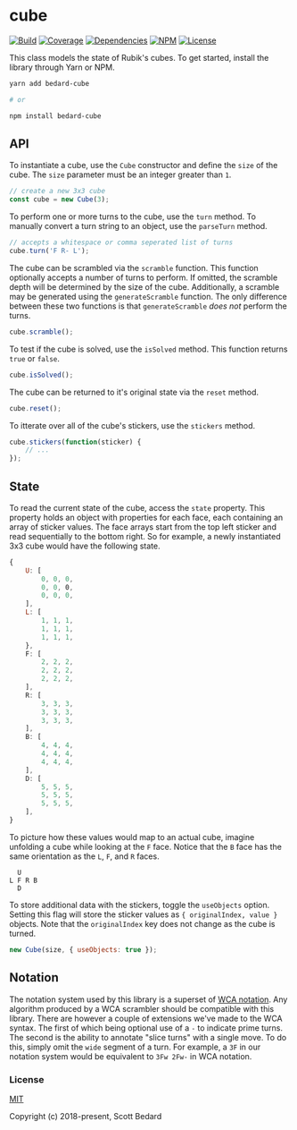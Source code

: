 # cube

[![Build](https://img.shields.io/circleci/project/github/scottbedard/cube.svg)](https://circleci.com/gh/scottbedard/cube)
[![Coverage](https://img.shields.io/codecov/c/github/scottbedard/cube.svg)](https://codecov.io/gh/scottbedard/cube)
[![Dependencies](https://img.shields.io/david/scottbedard/cube.svg)](https://david-dm.org/scottbedard/cube)
[![NPM](https://img.shields.io/npm/v/bedard-cube.svg)](https://www.npmjs.com/package/bedard-cube)
[![License](https://img.shields.io/badge/license-MIT-blue.svg)](https://github.com/scottbedard/cube/blob/master/LICENSE)

This class models the state of Rubik's cubes. To get started, install the library through Yarn or NPM.

```bash
yarn add bedard-cube

# or

npm install bedard-cube
```

## API

To instantiate a cube, use the `Cube` constructor and define the `size` of the cube. The `size` parameter must be an integer greater than `1`.

```js
// create a new 3x3 cube
const cube = new Cube(3);
```

To perform one or more turns to the cube, use the `turn` method. To manually convert a turn string to an object, use the `parseTurn` method.

```js
// accepts a whitespace or comma seperated list of turns
cube.turn('F R- L');
```

The cube can be scrambled via the `scramble` function. This function optionally accepts a number of turns to perform. If omitted, the scramble depth will be determined by the size of the cube. Additionally, a scramble may be generated using the `generateScramble` function. The only difference between these two functions is that `generateScramble` *does not* perform the turns.

```js
cube.scramble();
```

To test if the cube is solved, use the `isSolved` method. This function returns `true` or `false`.

```js
cube.isSolved();
```

The cube can be returned to it's original state via the `reset` method.

```js
cube.reset();
```

To itterate over all of the cube's stickers, use the `stickers` method.

```js
cube.stickers(function(sticker) {
    // ...
});
```

## State

To read the current state of the cube, access the `state` property. This property holds an object with properties for each face, each containing an array of sticker values. The face arrays start from the top left sticker and read sequentially to the bottom right. So for example, a newly instantiated 3x3 cube would have the following state.

```js
{
    U: [
        0, 0, 0,
        0, 0, 0,
        0, 0, 0,
    ],
    L: [
        1, 1, 1,
        1, 1, 1,
        1, 1, 1,
    },
    F: [
        2, 2, 2,
        2, 2, 2,
        2, 2, 2,
    ],
    R: [
        3, 3, 3,
        3, 3, 3,
        3, 3, 3,
    ],
    B: [
        4, 4, 4,
        4, 4, 4,
        4, 4, 4,
    ],
    D: [
        5, 5, 5,
        5, 5, 5,
        5, 5, 5,
    ],
}
```

To picture how these values would map to an actual cube, imagine unfolding a cube while looking at the `F` face. Notice that the `B` face has the same orientation as the `L`, `F`, and `R` faces.

```
  U
L F R B
  D
```

To store additional data with the stickers, toggle the `useObjects` option. Setting this flag will store the sticker values as `{ originalIndex, value }` objects. Note that the `originalIndex` key does not change as the cube is turned.

```js
new Cube(size, { useObjects: true });
```

## Notation

The notation system used by this library is a superset of [WCA notation](https://www.worldcubeassociation.org/regulations/#12a). Any algorithm produced by a WCA scrambler should be compatible with this library. There are however a couple of extensions we've made to the WCA syntax. The first of which being optional use of a `-` to indicate prime turns. The second is the ability to annotate "slice turns" with a single move. To do this, simply omit the `wide` segment of a turn. For example, a `3F` in our notation system would be equivalent to `3Fw 2Fw-` in WCA notation.

### License

[MIT](https://github.com/scottbedard/cube/blob/master/LICENSE)

Copyright (c) 2018-present, Scott Bedard
